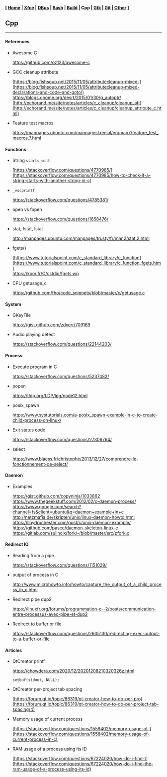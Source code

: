 **[ [Home](00-Home.html) | [Xfce](05-Xfce.html) | [DBus](10-DBus.html) | [Bash](15-Bash.html) | [Build](20-Build.html) | Cpp | [Gtk](30-Gtk.html) | [Git](35-Git.html) | [Other](99-Other.html) ]**

## Cpp

---

#### References

* Awesome C
    
    https://github.com/oz123/awesome-c  

* GCC cleanup attribute
    
    [https://blog.fishsoup.net/2015/11/05/attributecleanup-mixed-](https://blog.fishsoup.net/2015/11/05/attributecleanup-mixed-declarations-and-code-and-goto/)  
    https://blogs.gnome.org/desrt/2015/01/30/g_autoptr/  
    [http://echorand.me/site/notes/articles/c_cleanup/cleanup_att](http://echorand.me/site/notes/articles/c_cleanup/cleanup_attribute_c.html)  

* Feature test macros
    
    https://manpages.ubuntu.com/manpages/xenial/en/man7/feature_test_macros.7.html  



#### Functions

* String `starts_with`
    
    [https://stackoverflow.com/questions/4770985/](https://stackoverflow.com/questions/4770985/how-to-check-if-a-string-starts-with-another-string-in-c)

* `_vscprintf`
    
    https://stackoverflow.com/questions/4785381/  

* open vs fopen
    
    https://stackoverflow.com/questions/1658476/  
    
* stat, fstat, lstat

    http://manpages.ubuntu.com/manpages/trusty/fr/man2/stat.2.html  

* fgets()
    
    [https://www.tutorialspoint.com/c_standard_library/c_function](https://www.tutorialspoint.com/c_standard_library/c_function_fgets.htm)  
    https://koor.fr/C/cstdio/fgets.wp  

* CPU getusage_c
    
    https://github.com/fho/code_snippets/blob/master/c/getusage.c  



#### System

* GKeyFile
    
    https://gist.github.com/zdxerr/709169  

* Audio playing detect
    
    https://stackoverflow.com/questions/22144203/  



#### Process

* Execute program in C
    
    https://stackoverflow.com/questions/5237482/

* popen
    
    https://tldp.org/LDP/lpg/node12.html  

* posix_spawn
    
    https://www.systutorials.com/a-posix_spawn-example-in-c-to-create-child-process-on-linux/  

* Exit status code
    
    https://stackoverflow.com/questions/27306764/  

* select
    
    https://www.blaess.fr/christophe/2013/12/27/comprendre-le-fonctionnement-de-select/  



#### Daemon

* Examples
    
    https://gist.github.com/copyninja/1033862  
    https://www.thegeekstuff.com/2012/02/c-daemon-process/  
    https://www.google.com/search?channel=fs&client=ubuntu&q=daemon+example+in+c  
    http://netzmafia.de/skripten/unix/linux-daemon-howto.html  
    https://lloydrochester.com/post/c/unix-daemon-example/  
    https://github.com/pasce/daemon-skeleton-linux-c  
    https://gitlab.com/sulincix/fork/-/blob/master/src/pfork.c  



#### Redirect IO

* Reading from a pipe
    
    https://stackoverflow.com/questions/1151029/  

* output of process in C
    
    http://www.microhowto.info/howto/capture_the_output_of_a_child_process_in_c.html  

* Redirect pipe dup2
    
    https://linuxfr.org/forums/programmation-c--2/posts/communication-entre-processus-avec-pipe-et-dup2  

* Redirect to buffer or file
    
    https://stackoverflow.com/questions/2605130/redirecting-exec-output-to-a-buffer-or-file  



#### Articles

* QtCreator printf

    https://chowdera.com/2020/12/20201208210320326z.html  

    `setbuf(stdout, NULL);`

* QtCreator per-project tab spacing
    
    [https://forum.qt.io/topic/86319/qt-creator-how-to-do-per-pro](https://forum.qt.io/topic/86319/qt-creator-how-to-do-per-project-tab-spacing/4)

* Memory usage of current process
    
    [https://stackoverflow.com/questions/1558402/memory-usage-of-](https://stackoverflow.com/questions/1558402/memory-usage-of-current-process-in-c)

* RAM usage of a process using its ID
    
    [https://stackoverflow.com/questions/67224020/how-do-i-find-t](https://stackoverflow.com/questions/67224020/how-do-i-find-the-ram-usage-of-a-process-using-its-id)


